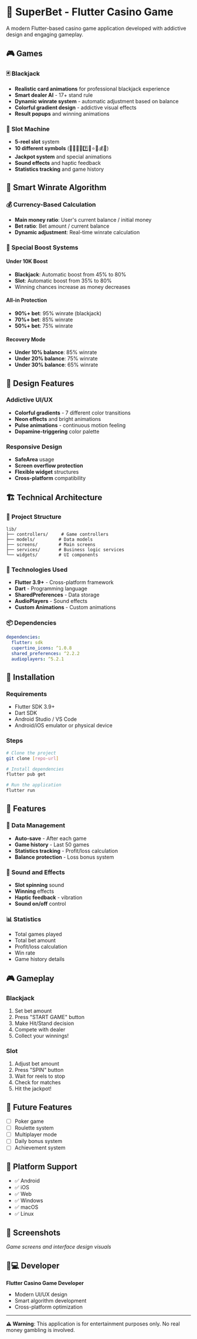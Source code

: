 # 🎰 SuperBet - Flutter Casino Game

A modern Flutter-based casino game application developed with addictive design and engaging gameplay.

## 🎮 Games

### 🃏 Blackjack
- **Realistic card animations** for professional blackjack experience
- **Smart dealer AI** - 17+ stand rule
- **Dynamic winrate system** - automatic adjustment based on balance
- **Colorful gradient design** - addictive visual effects
- **Result popups** and winning animations

### 🎰 Slot Machine
- **5-reel slot** system
- **10 different symbols** (🍒🍋🔔💎7️⃣🍊⭐🎰💰🎲)
- **Jackpot system** and special animations
- **Sound effects** and haptic feedback
- **Statistics tracking** and game history

## 🧠 Smart Winrate Algorithm

### 💰 Currency-Based Calculation
- **Main money ratio**: User's current balance / initial money
- **Bet ratio**: Bet amount / current balance
- **Dynamic adjustment**: Real-time winrate calculation

### 🎯 Special Boost Systems

#### Under 10K Boost
- **Blackjack**: Automatic boost from 45% to 80%
- **Slot**: Automatic boost from 35% to 80%
- Winning chances increase as money decreases

#### All-in Protection
- **90%+ bet**: 95% winrate (blackjack)
- **70%+ bet**: 85% winrate
- **50%+ bet**: 75% winrate

#### Recovery Mode
- **Under 10% balance**: 85% winrate
- **Under 20% balance**: 75% winrate
- **Under 30% balance**: 65% winrate

## 🎨 Design Features

### Addictive UI/UX
- **Colorful gradients** - 7 different color transitions
- **Neon effects** and bright animations
- **Pulse animations** - continuous motion feeling
- **Dopamine-triggering** color palette

### Responsive Design
- **SafeArea** usage
- **Screen overflow protection**
- **Flexible widget** structures
- **Cross-platform** compatibility

## 🏗️ Technical Architecture

### 📁 Project Structure
```
lib/
├── controllers/     # Game controllers
├── models/         # Data models
├── screens/        # Main screens
├── services/       # Business logic services
└── widgets/        # UI components
```

### 🔧 Technologies Used
- **Flutter 3.9+** - Cross-platform framework
- **Dart** - Programming language
- **SharedPreferences** - Data storage
- **AudioPlayers** - Sound effects
- **Custom Animations** - Custom animations

### 📦 Dependencies
```yaml
dependencies:
  flutter: sdk
  cupertino_icons: ^1.0.8
  shared_preferences: ^2.2.2
  audioplayers: ^5.2.1
```

## 🚀 Installation

### Requirements
- Flutter SDK 3.9+
- Dart SDK
- Android Studio / VS Code
- Android/iOS emulator or physical device

### Steps
```bash
# Clone the project
git clone [repo-url]

# Install dependencies
flutter pub get

# Run the application
flutter run
```

## 🎯 Features

### 💾 Data Management
- **Auto-save** - After each game
- **Game history** - Last 50 games
- **Statistics tracking** - Profit/loss calculation
- **Balance protection** - Loss bonus system

### 🎵 Sound and Effects
- **Slot spinning** sound
- **Winning** effects
- **Haptic feedback** - vibration
- **Sound on/off** control

### 📊 Statistics
- Total games played
- Total bet amount
- Profit/loss calculation
- Win rate
- Game history details

## 🎮 Gameplay

### Blackjack
1. Set bet amount
2. Press "START GAME" button
3. Make Hit/Stand decision
4. Compete with dealer
5. Collect your winnings!

### Slot
1. Adjust bet amount
2. Press "SPIN" button
3. Wait for reels to stop
4. Check for matches
5. Hit the jackpot!

## 🔮 Future Features
- [ ] Poker game
- [ ] Roulette system
- [ ] Multiplayer mode
- [ ] Daily bonus system
- [ ] Achievement system

## 📱 Platform Support
- ✅ Android
- ✅ iOS
- ✅ Web
- ✅ Windows
- ✅ macOS
- ✅ Linux

## 🎨 Screenshots
*Game screens and interface design visuals*

## 👨💻 Developer
**Flutter Casino Game Developer**
- Modern UI/UX design
- Smart algorithm development
- Cross-platform optimization

---

**⚠️ Warning**: This application is for entertainment purposes only. No real money gambling is involved.
